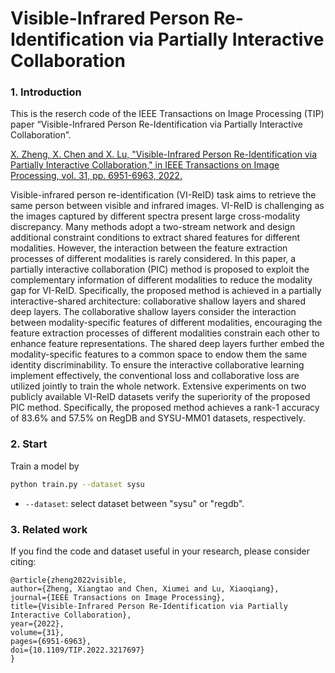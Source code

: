 
# Visible-Infrared Person Re-Identification via Partially Interactive Collaboration


### 1. Introduction

This is the reserch code of the IEEE Transactions on Image Processing (TIP) paper “Visible-Infrared Person Re-Identification via Partially Interactive Collaboration”.

[X. Zheng, X. Chen and X. Lu, "Visible-Infrared Person Re-Identification via Partially Interactive Collaboration," in IEEE Transactions on Image Processing, vol. 31, pp. 6951-6963, 2022.](https://ieeexplore.ieee.org/document/9935815)

Visible-infrared person re-identification (VI-ReID) task aims to retrieve the same person between visible and infrared images. VI-ReID is challenging as the images captured by different spectra present large cross-modality discrepancy. Many methods adopt a two-stream network and design additional constraint conditions to extract shared features for different modalities. However, the interaction between the feature extraction processes of different modalities is rarely considered. In this paper, a partially interactive collaboration (PIC) method is proposed to exploit the complementary information of different modalities to reduce the modality gap for VI-ReID. Specifically, the proposed method is achieved in a partially interactive-shared architecture: collaborative shallow layers and shared deep layers. The collaborative shallow layers consider the interaction between modality-specific features of different modalities, encouraging the feature extraction processes of different modalities constrain each other to enhance feature representations. The shared deep layers further embed the modality-specific features to a common space to endow them the same identity discriminability. To ensure the interactive collaborative learning implement effectively, the conventional loss and collaborative loss are utilized jointly to train the whole network. Extensive experiments on two publicly available VI-ReID datasets verify the superiority of the proposed PIC method. Specifically, the proposed method achieves a rank-1 accuracy of 83.6% and 57.5% on RegDB and SYSU-MM01 datasets, respectively.

### 2. Start

  Train a model by
  ```bash
python train.py --dataset sysu
```

  - `--dataset`: select dataset between "sysu" or "regdb".

### 3. Related work 

If you find the code and dataset useful in your research, please consider citing:
 
    @article{zheng2022visible,
    author={Zheng, Xiangtao and Chen, Xiumei and Lu, Xiaoqiang},
    journal={IEEE Transactions on Image Processing}, 
    title={Visible-Infrared Person Re-Identification via Partially Interactive Collaboration}, 
    year={2022},
    volume={31},
    pages={6951-6963},
    doi={10.1109/TIP.2022.3217697}
    }


